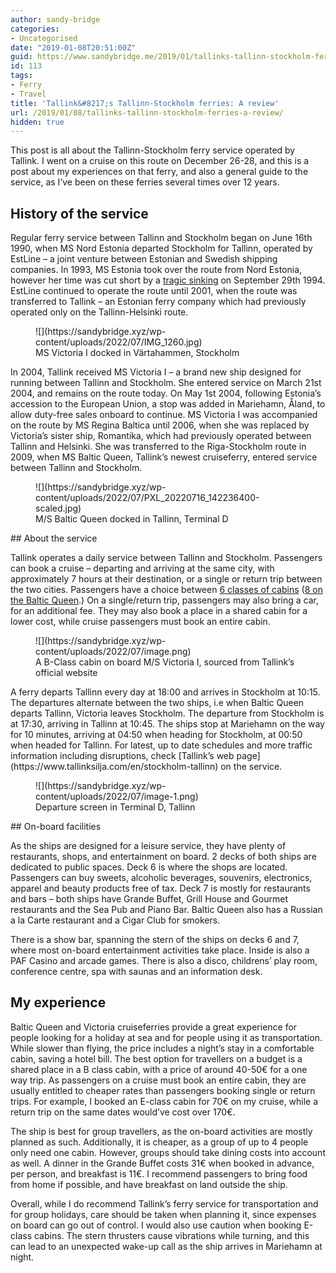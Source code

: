 ```yaml
---
author: sandy-bridge
categories:
- Uncategorised
date: "2019-01-08T20:51:00Z"
guid: https://www.sandybridge.me/2019/01/tallinks-tallinn-stockholm-ferries.html
id: 113
tags:
- Ferry
- Travel
title: 'Tallink&#8217;s Tallinn-Stockholm ferries: A review'
url: /2019/01/08/tallinks-tallinn-stockholm-ferries-a-review/
hidden: true
---
```


This post is all about the Tallinn-Stockholm ferry service operated by Tallink. I went on a cruise on this route on December 26-28, and this is a post about my experiences on that ferry, and also a general guide to the service, as I’ve been on these ferries several times over 12 years.

## History of the service

Regular ferry service between Tallinn and Stockholm began on June 16th 1990, when MS Nord Estonia departed Stockholm for Tallinn, operated by EstLine – a joint venture between Estonian and Swedish shipping companies. In 1993, MS Estonia took over the route from Nord Estonia, however her time was cut short by a [tragic sinking](https://en.wikipedia.org/wiki/MS_Estonia#Sinking) on September 29th 1994. EstLine continued to operate the route until 2001, when the route was transferred to Tallink – an Estonian ferry company which had previously operated only on the Tallinn-Helsinki route.

<figure class="wp-block-image size-full">![](https://sandybridge.xyz/wp-content/uploads/2022/07/IMG_1260.jpg)<figcaption>MS Victoria I docked in Värtahammen, Stockholm</figcaption></figure>In 2004, Tallink received MS Victoria I – a brand new ship designed for running between Tallinn and Stockholm. She entered service on March 21st 2004, and remains on the route today. On May 1st 2004, following Estonia’s accession to the European Union, a stop was added in Mariehamn, Åland, to allow duty-free sales onboard to continue. MS Victoria I was accompanied on the route by MS Regina Baltica until 2006, when she was replaced by Victoria’s sister ship, Romantika, which had previously operated between Tallinn and Helsinki. She was transferred to the Riga-Stockholm route in 2009, when MS Baltic Queen, Tallink’s newest cruiseferry, entered service between Tallinn and Stockholm.

<figure class="wp-block-image size-full">![](https://sandybridge.xyz/wp-content/uploads/2022/07/PXL_20220716_142236400-scaled.jpg)<figcaption>M/S Baltic Queen docked in Tallinn, Terminal D</figcaption></figure>## About the service

Tallink operates a daily service between Tallinn and Stockholm. Passengers can book a cruise – departing and arriving at the same city, with approximately 7 hours at their destination, or a single or return trip between the two cities. Passengers have a choice between [6 classes of cabins](https://www.tallinksilja.com/en/victoria-tallink-cruise-ship) ([8 on the Baltic Queen](https://www.tallinksilja.com/en/baltic-queen-tallink-cruise-ship-stockholm-tallinn).) On a single/return trip, passengers may also bring a car, for an additional fee. They may also book a place in a shared cabin for a lower cost, while cruise passengers must book an entire cabin.

<figure class="wp-block-image size-full">![](https://sandybridge.xyz/wp-content/uploads/2022/07/image.png)<figcaption>A B-Class cabin on board M/S Victoria I, sourced from Tallink’s official website</figcaption></figure>A ferry departs Tallinn every day at 18:00 and arrives in Stockholm at 10:15. The departures alternate between the two ships, i.e when Baltic Queen departs Tallinn, Victoria leaves Stockholm. The departure from Stockholm is at 17:30, arriving in Tallinn at 10:45. The ships stop at Mariehamn on the way for 10 minutes, arriving at 04:50 when heading for Stockholm, at 00:50 when headed for Tallinn. For latest, up to date schedules and more traffic information including disruptions, check [Tallink’s web page](https://www.tallinksilja.com/en/stockholm-tallinn) on the service.

<figure class="wp-block-image size-full">![](https://sandybridge.xyz/wp-content/uploads/2022/07/image-1.png)<figcaption>Departure screen in Terminal D, Tallinn</figcaption></figure>## On-board facilities

As the ships are designed for a leisure service, they have plenty of restaurants, shops, and entertainment on board. 2 decks of both ships are dedicated to public spaces. Deck 6 is where the shops are located. Passengers can buy sweets, alcoholic beverages, souvenirs, electronics, apparel and beauty products free of tax. Deck 7 is mostly for restaurants and bars – both ships have Grande Buffet, Grill House and Gourmet restaurants and the Sea Pub and Piano Bar. Baltic Queen also has a Russian a la Carte restaurant and a Cigar Club for smokers.

There is a show bar, spanning the stern of the ships on decks 6 and 7, where most on-board entertainment activities take place. Inside is also a PAF Casino and arcade games. There is also a disco, childrens’ play room, conference centre, spa with saunas and an information desk.

## My experience

Baltic Queen and Victoria cruiseferries provide a great experience for people looking for a holiday at sea and for people using it as transportation. While slower than flying, the price includes a night’s stay in a comfortable cabin, saving a hotel bill. The best option for travellers on a budget is a shared place in a B class cabin, with a price of around 40-50€ for a one way trip. As passengers on a cruise must book an entire cabin, they are usually entitled to cheaper rates than passengers booking single or return trips. For example, I booked an E-class cabin for 70€ on my cruise, while a return trip on the same dates would’ve cost over 170€.

The ship is best for group travellers, as the on-board activities are mostly planned as such. Additionally, it is cheaper, as a group of up to 4 people only need one cabin. However, groups should take dining costs into account as well. A dinner in the Grande Buffet costs 31€ when booked in advance, per person, and breakfast is 11€. I recommend passengers to bring food from home if possible, and have breakfast on land outside the ship.

Overall, while I do recommend Tallink’s ferry service for transportation and for group holidays, care should be taken when planning it, since expenses on board can go out of control. I would also use caution when booking E-class cabins. The stern thrusters cause vibrations while turning, and this can lead to an unexpected wake-up call as the ship arrives in Mariehamn at night.

##  